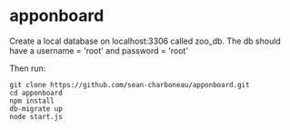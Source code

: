 # apponboard

Create a local database on localhost:3306 called zoo_db.  The db should have a username = 'root' and password = 'root'

Then run:

```
git clone https://github.com/sean-charboneau/apponboard.git
cd apponboard
npm install
db-migrate up
node start.js
```
